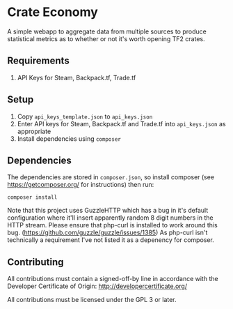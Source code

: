 # Crate Economy
A simple webapp to aggregate data from multiple sources to produce statistical metrics as to whether or not it's worth opening TF2 crates.

## Requirements

1. API Keys for Steam, Backpack.tf, Trade.tf

## Setup

1. Copy `api_keys_template.json` to `api_keys.json`
2. Enter API keys for Steam, Backpack.tf and Trade.tf into `api_keys.json` as appropriate
3. Install dependencies using `composer`

## Dependencies

The dependencies are stored in `composer.json`, so install composer (see https://getcomposer.org/ for instructions) then run:

```
composer install
```

Note that this project uses GuzzleHTTP which has a bug in it's default configuration where it'll insert apparently random 8 digit numbers in the HTTP stream. Please ensure that php-curl is installed to work around this bug. (https://github.com/guzzle/guzzle/issues/1385) As php-curl isn't technically a requirement I've not listed it as a depenency for composer.

## Contributing
All contributions must contain a signed-off-by line in accordance with the Developer Certificate of Origin: http://developercertificate.org/

All contributions must be licensed under the GPL 3 or later.
